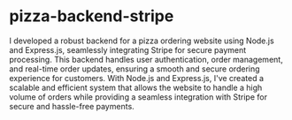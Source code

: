 # pizza-backend-stripe
I developed a robust backend for a pizza ordering website using Node.js and Express.js, seamlessly integrating Stripe for secure payment processing. This backend handles user authentication, order management, and real-time order updates, ensuring a smooth and secure ordering experience for customers. With Node.js and Express.js, I've created a scalable and efficient system that allows the website to handle a high volume of orders while providing a seamless integration with Stripe for secure and hassle-free payments.
